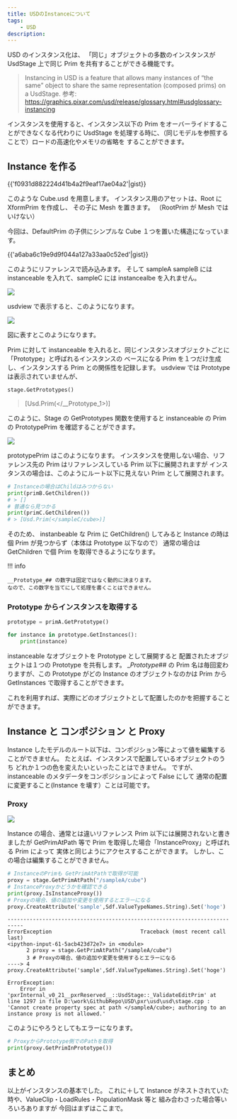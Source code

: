 ```yaml
---
title: USDのInstanceについて
tags:
    - USD
description:
---
```


USD のインスタンス化は、
「同じ」オブジェクトの多数のインスタンスが UsdStage 上で同じ Prim を共有することができる機能です。

> Instancing in USD is a feature that allows many instances of “the same” object to share the same representation (composed prims) on a UsdStage.
> 参考: https://graphics.pixar.com/usd/release/glossary.html#usdglossary-instancing

インスタンスを使用すると、インスタンス以下の Prim をオーバーライドすることができなくなる代わりに
UsdStage を処理する時に、（同じモデルを参照することで）ロードの高速化やメモリの省略を
することができます。

## Instance を作る

{{'f0931d882224d41b4a2f9eaf17ae04a2'|gist}}

このような Cube.usd を用意します。
インスタンス用のアセットは、Root に XformPrim を作成し、
その子に Mesh を置きます。
（RootPrim が Mesh ではいけない）

今回は、DefaultPrim の子供にシンプルな Cube １つを置いた構造になっています。

{{'a6aba6c19e9d9f044a127a33aa0c52ed'|gist}}

このようにリファレンスで読み込みます。
そして sampleA sampleB には instanceable を入れて、sampleC には instancealbe を入れません。

![](https://gyazo.com/debd2ec17a78eada6d2cfef4af0ce4b8.png)

usdview で表示すると、このようになります。

![](https://gyazo.com/c836078377da7d0f0a002fdea421ffef.png)

図に表すとこのようになります。

Prim に対して instanceable を入れると、同じインスタンスオブジェクトごとに「Prototype」と呼ばれるインスタンスの
ベースになる Prim を１つだけ生成し、インスタンスする Prim との関係性を記録します。
usdview では Prototype は表示されていませんが、

```python
stage.GetPrototypes()
```

> [Usd.Prim(</__Prototype_1>)]

このように、Stage の GetPrototypes 関数を使用すると
instanceable の Prim の PrototypePrim を確認することができます。

![](https://gyazo.com/8bba1f6699966311aaad08bd4b8ee7f7.png)

prototypePrim はこのようになります。
インスタンスを使用しない場合、リファレンス先の Prim はリファレンスしている Prim 以下に展開されますが
インスタンスの場合は、このようにルート以下に見えない Prim として展開されます。

```python
# Instanceの場合はChildはみつからない
print(primB.GetChildren())
# > []
# 普通なら見つかる
print(primC.GetChildren())
# > [Usd.Prim(</sampleC/cube>)]
```

そのため、 instanbeable な Prim に GetChildren() してみると
Instance の時は個 Prim が見つからず（本体は Prototype 以下なので）
通常の場合は GetChildren で個 Prim を取得できるようになります。

!!! info

    __Prototype_## の数字は固定ではなく動的に決まります。
    なので、この数字を当てにして処理を書くことはできません。

### Prototype からインスタンスを取得する

```python
prototype = primA.GetPrototype()

for instance in prototype.GetInstances():
    print(instance)
```

instanceable なオブジェクトを Prototype として展開すると
配置されたオブジェクトは１つの Prototype を共有します。
\__Prototype_## の Prim 名は毎回変わりますが、この Prototype がどの Instance のオブジェクトなのかは
Prim から GetInstances で取得することができます。

これを利用すれば、実際にどのオブジェクトとして配置したのかを把握することができます。

## Instance と コンポジション と Proxy

Instance したモデルのルート以下は、コンポジション等によって値を編集することができません。
たとえば、インスタンスで配置しているオブジェクトのうち
どれか１つの色を変えたいといったことはできません。
ですが、instanceable のメタデータをコンポジションによって False にして
通常の配置に変更すること(Instance を壊す）ことは可能です。

### Proxy

![](https://gyazo.com/58c9335d44fa20aa7fc76eaab6ef7266.png)

Instance の場合、通常とは違いリファレンス Prim 以下には展開されないと書きましたが
GetPrimAtPath 等で Prim を取得した場合「InstanceProxy」と呼ばれる Prim によって
実体と同じようにアクセスすることができます。
しかし、この場合は編集することができません。

```python
# InstanceのPrimも GetPrimAtPathで取得が可能
proxy = stage.GetPrimAtPath("/sampleA/cube")
# InstanceProxyかどうかを確認できる
print(proxy.IsInstanceProxy())
# Proxyの場合、値の追加や変更を使用するとエラーになる
proxy.CreateAttribute('sample',Sdf.ValueTypeNames.String).Set('hoge')
```

```
---------------------------------------------------------------------------
ErrorException                            Traceback (most recent call last)
<ipython-input-61-5acb423d72e7> in <module>
      2 proxy = stage.GetPrimAtPath("/sampleA/cube")
      3 # Proxyの場合、値の追加や変更を使用するとエラーになる
----> 4 proxy.CreateAttribute('sample',Sdf.ValueTypeNames.String).Set('hoge')

ErrorException:
	Error in 'pxrInternal_v0_21__pxrReserved__::UsdStage::_ValidateEditPrim' at line 1297 in file D:\work\GithubRepo\USD\pxr\usd\usd\stage.cpp : 'Cannot create property spec at path </sampleA/cube>; authoring to an instance proxy is not allowed.'
```

このようにやろうとしてもエラーになります。

```python
# ProxyからPrototype側でのPathを取得
print(proxy.GetPrimInPrototype())
```

## まとめ

以上がインスタンスの基本でした。
これに＋して Instance がネストされていた時や、ValueClip・LoadRules・PopulationMask 等と
組み合わさった場合等いろいろありますが
今回はまずはここまで。
